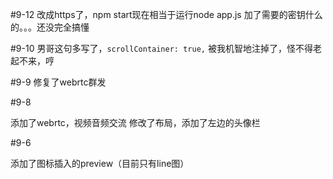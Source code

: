 #9-12
改成https了，npm start现在相当于运行node app.js
加了需要的密钥什么的。。。还没完全搞懂

#9-10
男哥这句多写了，`scrollContainer: true,`
被我机智地注掉了，怪不得老起不来，哼

#9-9
修复了webrtc群发

#9-8

添加了webrtc，视频音频交流
修改了布局，添加了左边的头像栏

#9-6

添加了图标插入的preview（目前只有line图）
